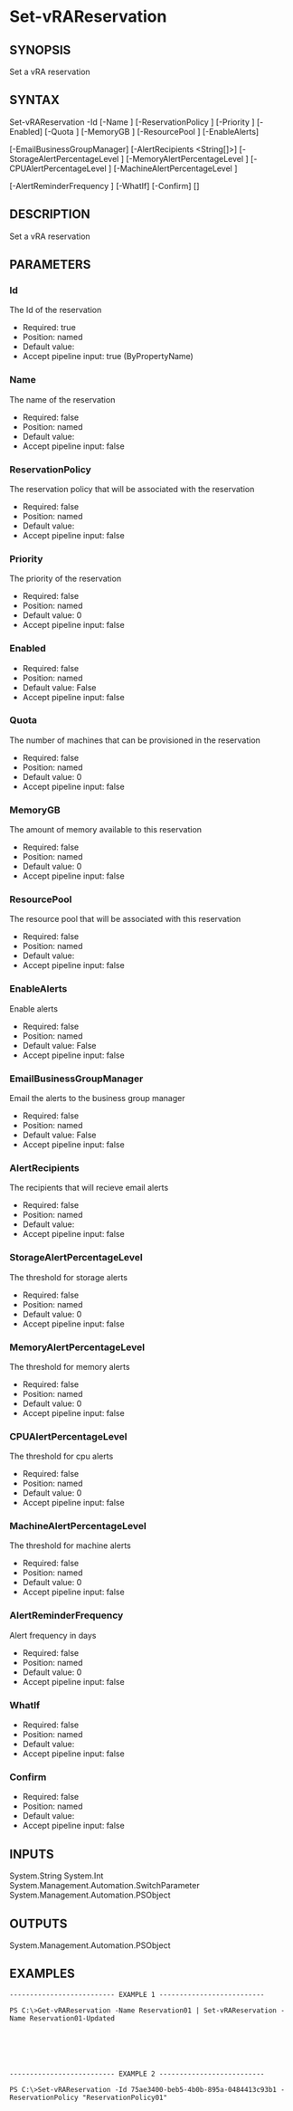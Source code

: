 # Set-vRAReservation

## SYNOPSIS
    
Set a vRA reservation

## SYNTAX
 Set-vRAReservation -Id <String> [-Name <String>] [-ReservationPolicy <String>] [-Priority <Int32>] [-Enabled] [-Quota <Int32>] [-MemoryGB <Int32>] [-ResourcePool <String>] [-EnableAlerts]  [-EmailBusinessGroupManager] [-AlertRecipients <String[]>] [-StorageAlertPercentageLevel <Int32>] [-MemoryAlertPercentageLevel <Int32>] [-CPUAlertPercentageLevel <Int32>] [-MachineAlertPercentageLevel <Int32>]  [-AlertReminderFrequency <Int32>] [-WhatIf] [-Confirm] [<CommonParameters>]     

## DESCRIPTION

Set a vRA reservation

## PARAMETERS


### Id

The Id of the reservation

* Required: true
* Position: named
* Default value: 
* Accept pipeline input: true (ByPropertyName)

### Name

The name of the reservation

* Required: false
* Position: named
* Default value: 
* Accept pipeline input: false

### ReservationPolicy

The reservation policy that will be associated with the reservation

* Required: false
* Position: named
* Default value: 
* Accept pipeline input: false

### Priority

The priority of the reservation

* Required: false
* Position: named
* Default value: 0
* Accept pipeline input: false

### Enabled


* Required: false
* Position: named
* Default value: False
* Accept pipeline input: false

### Quota

The number of machines that can be provisioned in the reservation

* Required: false
* Position: named
* Default value: 0
* Accept pipeline input: false

### MemoryGB

The amount of memory available to this reservation

* Required: false
* Position: named
* Default value: 0
* Accept pipeline input: false

### ResourcePool

The resource pool that will be associated with this reservation

* Required: false
* Position: named
* Default value: 
* Accept pipeline input: false

### EnableAlerts

Enable alerts

* Required: false
* Position: named
* Default value: False
* Accept pipeline input: false

### EmailBusinessGroupManager

Email the alerts to the business group manager

* Required: false
* Position: named
* Default value: False
* Accept pipeline input: false

### AlertRecipients

The recipients that will recieve email alerts

* Required: false
* Position: named
* Default value: 
* Accept pipeline input: false

### StorageAlertPercentageLevel

The threshold for storage alerts

* Required: false
* Position: named
* Default value: 0
* Accept pipeline input: false

### MemoryAlertPercentageLevel

The threshold for memory alerts

* Required: false
* Position: named
* Default value: 0
* Accept pipeline input: false

### CPUAlertPercentageLevel

The threshold for cpu alerts

* Required: false
* Position: named
* Default value: 0
* Accept pipeline input: false

### MachineAlertPercentageLevel

The threshold for machine alerts

* Required: false
* Position: named
* Default value: 0
* Accept pipeline input: false

### AlertReminderFrequency

Alert frequency in days

* Required: false
* Position: named
* Default value: 0
* Accept pipeline input: false

### WhatIf


* Required: false
* Position: named
* Default value: 
* Accept pipeline input: false

### Confirm


* Required: false
* Position: named
* Default value: 
* Accept pipeline input: false

## INPUTS

System.String
System.Int
System.Management.Automation.SwitchParameter
System.Management.Automation.PSObject

## OUTPUTS

System.Management.Automation.PSObject

## EXAMPLES
```
-------------------------- EXAMPLE 1 --------------------------

PS C:\>Get-vRAReservation -Name Reservation01 | Set-vRAReservation -Name Reservation01-Updated






-------------------------- EXAMPLE 2 --------------------------

PS C:\>Set-vRAReservation -Id 75ae3400-beb5-4b0b-895a-0484413c93b1 -ReservationPolicy "ReservationPolicy01"
```


